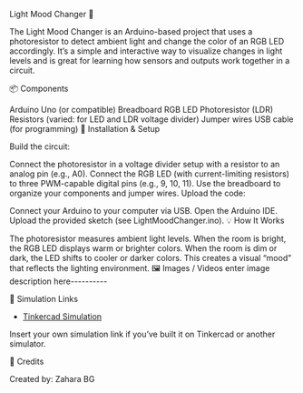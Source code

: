 Light Mood Changer 🌈

The Light Mood Changer is an Arduino-based project that uses a photoresistor to detect ambient light and change the color of an RGB LED accordingly. It’s a simple and interactive way to visualize changes in light levels and is great for learning how sensors and outputs work together in a circuit.

📦 Components

Arduino Uno (or compatible)
Breadboard
RGB LED
Photoresistor (LDR)
Resistors (varied: for LED and LDR voltage divider)
Jumper wires
USB cable (for programming)
🔧 Installation & Setup

Build the circuit:

Connect the photoresistor in a voltage divider setup with a resistor to an analog pin (e.g., A0).
Connect the RGB LED (with current-limiting resistors) to three PWM-capable digital pins (e.g., 9, 10, 11).
Use the breadboard to organize your components and jumper wires.
Upload the code:

Connect your Arduino to your computer via USB.
Open the Arduino IDE.
Upload the provided sketch (see LightMoodChanger.ino).
💡 How It Works

The photoresistor measures ambient light levels.
When the room is bright, the RGB LED displays warm or brighter colors.
When the room is dim or dark, the LED shifts to cooler or darker colors.
This creates a visual “mood” that reflects the lighting environment.
🖼️ Images / Videos
enter image description here----------

🔗 Simulation Links

- [Tinkercad Simulation ](https://www.tinkercad.com/)

Insert your own simulation link if you’ve built it on Tinkercad or another simulator.

🙌 Credits

Created by: Zahara BG
